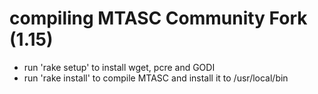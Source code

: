 # compiling MTASC Community Fork (1.15)

- run 'rake setup' to install wget, pcre and GODI
- run 'rake install' to compile MTASC and install it to /usr/local/bin

